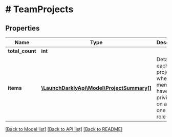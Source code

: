 # # TeamProjects

## Properties

Name | Type | Description | Notes
------------ | ------------- | ------------- | -------------
**total_count** | **int** |  | [optional]
**items** | [**\LaunchDarklyApi\Model\ProjectSummary[]**](ProjectSummary.md) | Details on each project where team members have write privileges on at least one custom role action | [optional]

[[Back to Model list]](../../README.md#models) [[Back to API list]](../../README.md#endpoints) [[Back to README]](../../README.md)
